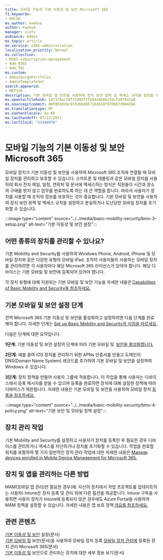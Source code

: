 ```yaml
---
title: 모바일 기능의 기본 이동성 및 보안 Microsoft 365
f1.keywords:
- NOCSH
ms.author: kwekua
author: kwekua
manager: scotv
audience: Admin
ms.topic: article
ms.service: o365-administration
localization_priority: Normal
ms.collection:
- M365-subscription-management
- Adm_O365
- Adm_TOC
ms.custom:
- AdminSurgePortfolio
- AdminTemplateSet
search.appverid:
- MET150
description: 기본 모바일 및 보안을 사용하여 장치 보안 정책 및 액세스 규칙을 설정할 수 있습니다.
ms.openlocfilehash: 1d1376ec39f7249dfffb94c666b2fdcfa07641a0
ms.sourcegitcommit: 00f001019c653269d85718d410f970887d904304
ms.translationtype: MT
ms.contentlocale: ko-KR
ms.lasthandoff: 07/12/2021
ms.locfileid: "53394078"
---
```

# <a name="overview-of-basic-mobility-and-security-for-microsoft-365"></a>모바일 기능의 기본 이동성 및 보안 Microsoft 365

모바일 장치가 기본 이동성 및 보안을 사용하여 Microsoft 365 조직에 연결될 때 모바일 장치를 관리하고 보호할 수 있습니다. 스마트폰 및 태블릿과 같은 모바일 장치를 사용하여 회사 전자 메일, 일정, 연락처 및 문서에 액세스하는 방식은 직원들이 시간과 장소의 구애를 받지 않고 업무를 완료하도록 하는 데 큰 역할을 합니다. 따라서 사용자가 장치를 사용할 때 조직의 정보를 보호하는 것이 중요합니다. 기본 모바일 및 보안을 사용하여 장치 보안 정책 및 액세스 규칙을 설정하고 분실하거나 도난당한 모바일 장치를 초기화할 수 있습니다.

:::image type="content" source="../../media/basic-mobility-security/bms-3-setup.png" alt-text="기본 이동성 및 보안 설정":::

## <a name="what-types-of-devices-can-you-manage"></a>어떤 종류의 장치를 관리할 수 있나요?

기본 Mobility and Security를 사용하여 Windows Phone, Android, iPhone 및 모바일 장치와 같은 다양한 유형의 모바일 iPad. 조직의 사용자들이 사용하는 모바일 장치를 관리하려면 각 사용자마다 해당 Microsoft 365 라이선스가 있어야 합니다. 해당 디바이스는 기본 모바일 및 보안에 등록되어 있어야 합니다.

각 장치 유형에 대해 지원되는 기본 모바일 및 보안 기능을 자세한 내용은 [Capabilities of Basic Mobility and Security을 참조하세요.](capabilities.md)

## <a name="setup-steps-for-basic-mobility-and-security"></a>기본 모바일 및 보안 설정 단계

전역 Microsoft 365 기본 이동성 및 보안을 활성화하고 설정하려면 다음 단계를 완료해야 합니다. 자세한 단계는 [Set up Basic Mobility and Security의 지침을 따르세요.](set-up.md) 

다음은 단계에 대한 요약입니다.

**1단계:** 기본 이동성 및 보안 설정의 단계에 따라 기본 모바일 및  [보안을 활성화합니다.](set-up.md)

**2단계:** 예를 들어 iOS 장치를 관리하기 위한 APNs 인증서를 만들고 도메인의 DNS(Domain Name System) 레코드를 추가하여 기본 모바일 및 보안을 설정하여 Windows 수 있습니다.

**3단계:** 장치 정책을 만들어 사용자 그룹에 적용합니다. 이 작업을 통해 사용자는 디바이스에서 등록 메시지를 받을 수 있으며 등록을 완료하면 장치에 대해 설정한 정책에 따라 디바이스가 제한됩니다. 자세한 내용은 기본 모바일 및 보안을 사용하여 모바일 장치 [등록을 참조하세요.](enroll-your-mobile-device.md) 

:::image type="content" source="../../media/basic-mobility-security/bms-4-policy.png" alt-text="기본 보안 및 모바일 정책 설정":::

## <a name="device-management-tasks"></a>장치 관리 작업

기본 Mobility and Security를 설정하고 사용자가 장치를 등록한 후 필요한 경우 디바이스를 관리하거나 액세스를 차단하거나 장치를 초기화할 수 있습니다. 작업을 완료할 위치를 포함하여 몇 가지 일반적인 장치 관리 작업에 대한 자세한 내용은 [Manage devices enrolled in Mobile Device Management for Microsoft 365.](manage-enrolled-devices.md)

## <a name="other-ways-to-manage-devices-and-apps"></a>장치 및 앱을 관리하는 다른 방법

MAM(모바일 앱 관리)만 필요한 경우(예: 자신의 장치에서 작업 프로젝트를 업데이트하는 사용자) Intune은 장치 등록 및 관리 외에 다른 옵션을 제공합니다. Intune 구독을 사용하면 사용자 장치가 Intune에 등록되지 않은 경우에도 Azure Portal을 사용하여 MAM 정책을 설정할 수 있습니다. 자세한 내용은 앱 보호 정책 [개요를 참조하세요.](/mem/intune/apps/app-protection-policy)

## <a name="related-content"></a>관련 콘텐츠

[기본 이동성 및 보안](set-up.md) 설정(문서)\
[기본 모바일 및](enroll-your-mobile-device.md) 보안(문서)을 사용하여 모바일 장치 등록
[모바일 장치 관리에](manage-enrolled-devices.md) 등록된 장치 관리 Microsoft 365(문서)\
[기본 이동성 및](get-details-about-managed-devices.md) 보안으로 관리되는 장치에 대한 세부 정보 보기(문서)
